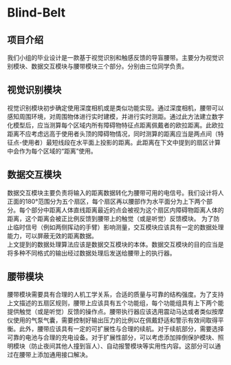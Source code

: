 # Blind-Belt
## 项目介绍  
我们小组的毕业设计是一款基于视觉识别和触感反馈的导盲腰带。主要分为视觉识别模块、数据交互模块与腰带模块三个部分。分别由三位同学负责。  
## 视觉识别模块  
视觉识别模块初步确定使用深度相机或是类似功能实现。通过深度相机，腰带可以感知周围环境，对周围物体进行实时建模，并进行实时测距。通过此方法建立数字化模型后，应当测算每个区域内所有障碍物特征点距离佩戴者的欧拉距离。此欧拉距离不应考虑远高于使用者头顶的障碍物情况，同时测算的距离应当是两点间（特征点-使用者）最短线段在水平面上投影的距离。此距离在下文中提到的扇区计算中会作为每个区域的“距离”使用。  
## 数据交互模块  
数据交互模块主要负责将输入的距离数据转化为腰带可用的电信号。我们设计将人正面的180°范围分为五个扇区，每个扇区再以腰部作为水平面分为上下两个部分。每个部分中距离人体直线距离最近的点会被视为这个扇区内障碍物距离人体的距离，这个距离会被正比例反馈到腰带上的触觉（或是听觉）反馈模块。 为了防止临时信号（例如两侧挥动的手臂）影响测量，交互模块应该具有一定的数据处理能力，可以屏蔽无效的距离数据。  
上文提到的数据处理算法应该是数据交互模块的本体。数据交互模块的目的应当是将多种不同格式的输出经过数据处理后发送给腰带上的执行器。  
## 腰带模块  
腰带模块需要具有合理的人机工学关系，合适的质量与可靠的结构强度。为了支持上文描述的五扇区规则，腰带上应该具有五个功能组，每个功能组具有上下两个能提供触觉（或是听觉）反馈的操作点。腰带执行器应该选用震动马达或者类似按摩仪使用的气泵气囊，需要控制好输出压力的比例以在佩戴舒适和警示有效间取得平衡。此外，腰带应该具有一定的可扩展性与合理的续航。对于续航部分，需要选择可靠的电池与合理的充电设备。对于扩展性部分，可以考虑添加摔倒保护模块、照明模块（防止夜间其他人撞到盲人）、自动报警模块等实用性内容。这部分可以通过在腰带上添加通用接口解决。
